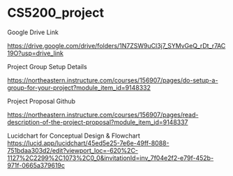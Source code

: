 # CS5200_project

Google Drive Link

https://drive.google.com/drive/folders/1N7ZSW9uCl3j7_SYMvGeQ_rDt_r7AC19O?usp=drive_link

Project Group Setup Details

https://northeastern.instructure.com/courses/156907/pages/do-setup-a-group-for-your-project?module_item_id=9148332

Project Proposal Github

https://northeastern.instructure.com/courses/156907/pages/read-description-of-the-project-proposal?module_item_id=9148337

Lucidchart for Conceptual Design & Flowchart
https://lucid.app/lucidchart/45ed5e25-7e6e-49ff-8088-751bdaa303d2/edit?viewport_loc=-620%2C-1127%2C2299%2C1073%2C0_0&invitationId=inv_7f04e2f2-e79f-452b-971f-0665a379619c


